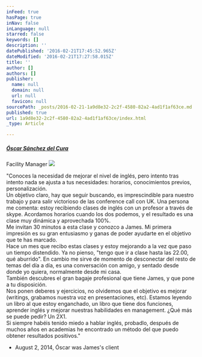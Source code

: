 ```yaml
---
inFeed: true
hasPage: true
inNav: false
inLanguage: null
starred: false
keywords: []
description: ''
datePublished: '2016-02-21T17:45:52.965Z'
dateModified: '2016-02-21T17:27:58.015Z'
title: ''
author: []
authors: []
publisher:
  name: null
  domain: null
  url: null
  favicon: null
sourcePath: _posts/2016-02-21-1a9d8e32-2c2f-4580-82a2-4ad1f1af63ce.md
published: true
url: 1a9d8e32-2c2f-4580-82a2-4ad1f1af63ce/index.html
_type: Article

---
```

##### **[Óscar Sánchez del Cura][0]**

Facility Manager
![](https://the-grid-user-content.s3-us-west-2.amazonaws.com/bbd4709a-c7bc-4010-b3f5-43d6e234409f.jpg)

"Conoces la necesidad de mejorar el nivel de inglés, pero intento tras intento nada se ajusta a tus necesidades: horarios, conocimientos previos, personalización.  
Un objetivo claro, hay que seguir buscando, es imprescindible para nuestro trabajo y para salir victorioso de las conference call con UK. Una persona me comenta: estoy recibiendo clases de inglés con un profesor a través de skype. Acordamos horarios cuando los dos podemos, y el resultado es una clase muy dinámica y aprovechada 100%.  
Me invitan 30 minutos a esta clase y conozco a James. Mi primera impresión es su gran entusiasmo y ganas de poder ayudarte en el objetivo que te has marcado.  
Hace un mes que recibo estas clases y estoy mejorando a la vez que paso un tiempo distendido. Ya no pienso, "tengo que ir a clase hasta las 22.00, qué aburrido". En cambio me sirve de momento de desconectar del resto de temas del día a día, es una conversación con amigo, y sentado desde donde yo quiera, normalmente desde mi casa.  
También descubres el gran bagaje profesional que tiene James, y que pone a tu disposición.  
Nos ponen deberes y ejercicios, no olvidemos que el objetivo es mejorar (writings, grabamos nuestra voz en presentaciones, etc). Estamos leyendo un libro al que estoy enganchado, un libro que tiene dos funciones, aprender inglés y mejorar nuestras habilidades en management. ¿Qué más se puede pedir? Un 2X1\.  
Si siempre habéis tenido miedo a hablar inglés, probadlo, después de muchos años en academias he encontrado un método del que puedo obtener resultados positivos."

- August 2, 2014, Óscar was James's client

[0]: https://www.linkedin.com/profile/view?id=AAEAAAGltdgBEAYbYnmkH7oc5pb4hhVKFpmhiso&authType=name&authToken=jyo2